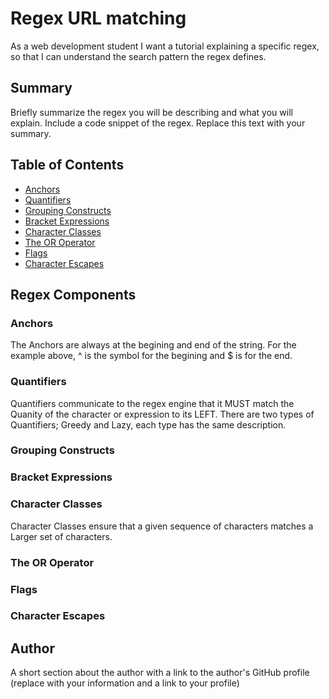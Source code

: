 # Regex URL matching

As a web development student I want a tutorial explaining a specific regex, so that I can understand the search pattern the regex defines.

## Summary

Briefly summarize the regex you will be describing and what you will explain. Include a code snippet of the regex. Replace this text with your summary.

## Table of Contents

- [Anchors](#anchors)
- [Quantifiers](#quantifiers)
- [Grouping Constructs](#grouping-constructs)
- [Bracket Expressions](#bracket-expressions)
- [Character Classes](#character-classes)
- [The OR Operator](#the-or-operator)
- [Flags](#flags)
- [Character Escapes](#character-escapes)

## Regex Components

### Anchors
The Anchors are always at the begining and end of the string. For the example above, ^ is the symbol for the begining and $ is for the end.

### Quantifiers
Quantifiers communicate to the regex engine that it MUST match the Quanity of the character or expression to its LEFT. There are two types of Quantifiers; Greedy and Lazy, each type has the same description.

### Grouping Constructs

### Bracket Expressions

### Character Classes
Character Classes ensure that a given sequence of characters matches a Larger set of characters.

### The OR Operator

### Flags

### Character Escapes

## Author

A short section about the author with a link to the author's GitHub profile (replace with your information and a link to your profile)
